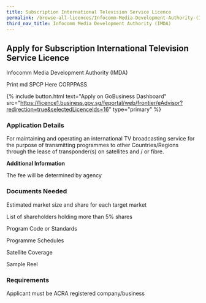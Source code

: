 ```yaml
---
title: Subscription International Television Service Licence
permalink: /browse-all-licences/Infocomm-Media-Development-Authority-(IMDA)/Subscription-International-Television-Service-Licence
third_nav_title: Infocomm Media Development Authority (IMDA)
---
```


## Apply for Subscription International Television Service Licence

Infocomm Media Development Authority (IMDA)

Print md SPCP Here CORPPASS

{% include button.html text="Apply on GoBusiness Dashboard" src="https://licence1.business.gov.sg/feportal/web/frontier/eAdvisor?redirection=true&selectedLicenceIds=16" type="primary" %}

### Application Details

<p>For maintaining and operating an international TV broadcasting service for the purpose of transmitting programmes to other Countries/Regions through the lease of transponder(s) on satellites and / or fibre.</p>

**Additional Information**

The fee will be determined by agency

### Documents Needed

Estimated market size and share for each target market

List of shareholders holding more than 5% shares

Program Code or Standards

Programme Schedules

Satellite Coverage

Sample Reel

### Requirements

Applicant must be ACRA registered company/business

